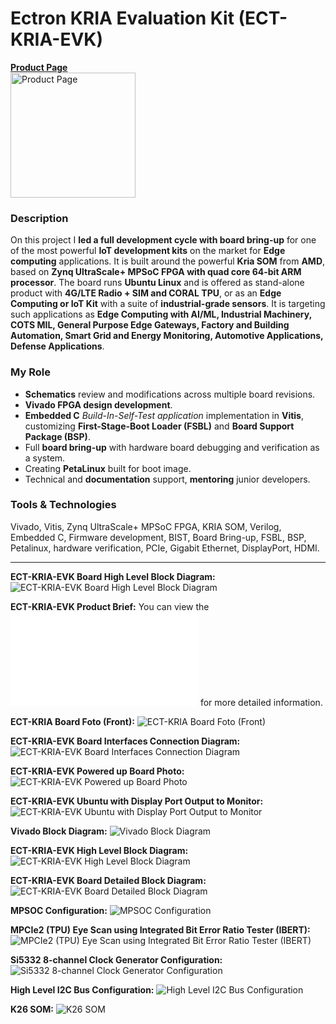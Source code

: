 # Ectron KRIA Evaluation Kit (ECT-KRIA-EVK)

<a href="https://ectron.com/product/ect-kria-evk" target="_blank">
  <b>Product Page</b><br>
  <img src="https://ectron.com/wp-content/uploads/2024/05/ECT-KRIA-EVK.png" alt="Product Page" width="200">
</a><br>

### Description
On this project I **led a full development cycle with board bring-up** for one of the most powerful **IoT development kits** on the market for **Edge computing** applications. It is built around the powerful **Kria SOM** from **AMD**, based on **Zynq UltraScale+ MPSoC FPGA with quad core 64-bit ARM processor**. The board runs **Ubuntu Linux** and is offered as stand-alone product with **4G/LTE Radio + SIM and CORAL TPU**, or as an **Edge Computing or IoT Kit** with a suite of **industrial-grade sensors**.
It is targeting such applications as **Edge Computing with AI/ML, Industrial Machinery, COTS MIL, General Purpose Edge Gateways, Factory and Building Automation, Smart Grid and Energy Monitoring, Automotive Applications, Defense Applications**.

### My Role
- **Schematics** review and modifications across multiple board revisions.
- **Vivado FPGA design development**.
- **Embedded C** *Build-In-Self-Test application* implementation in **Vitis**, customizing **First-Stage-Boot Loader (FSBL)** and **Board Support Package (BSP)**.
- Full **board bring-up** with hardware board debugging and verification as a system.
- Creating **PetaLinux** built for boot image.
- Technical and **documentation** support, **mentoring** junior developers.

### Tools & Technologies
Vivado, Vitis, Zynq UltraScale+ MPSoC FPGA, KRIA SOM, Verilog, Embedded C, Firmware development, BIST, Board Bring-up, FSBL, BSP, Petalinux, hardware verification, PCIe, Gigabit Ethernet, DisplayPort, HDMI.

<hr>

**EСT-KRIA-EVK Board High Level Block Diagram:**
<img alt="ECT-KRIA-EVK Board High Level Block Diagram" src="00ECT-KRIA-EVK Board High Level Block Diagram.jpg">

**EСT-KRIA-EVK Product Brief:**
You can view the ![product brief](01EСT-KRIA-EVK%20Product%20Brief.pdf) for more detailed information.

**ECT-KRIA Board Foto (Front):**
<img alt="ECT-KRIA Board Foto (Front)" src="02ECT-KRIA Board Foto (Front).jpg">

**ECT-KRIA-EVK Board Interfaces Connection Diagram:**
<img alt="ECT-KRIA-EVK Board Interfaces Connection Diagram" src="03ECT-KRIA-EVK Board Interfaces Connection Diagram.png">

**ECT-KRIA-EVK Powered up Board Photo:**
<img alt="ECT-KRIA-EVK Powered up Board Photo" src="04ECT-KRIA-EVK Powered up Board Photo.jpg">

**ECT-KRIA-EVK Ubuntu with Display Port Output to Monitor:**
<img alt="ECT-KRIA-EVK Ubuntu with Display Port Output to Monitor" src="05ECT-KRIA-EVK Ubuntu with Display Port Output to Monitor.jpg">

**Vivado Block Diagram:**
<img alt="Vivado Block Diagram" src="06Vivado Block Diagram.png">

**ECT-KRIA-EVK High Level Block Diagram:**
<img alt="ECT-KRIA-EVK High Level Block Diagram" src="07ECT-KRIA-EVK High Level Block Diagram.png">

**ECT-KRIA-EVK Board Detailed Block Diagram:**
<img alt="ECT-KRIA-EVK Board Detailed Block Diagram" src="08ECT-KRIA-EVK BoardDetailed Block Diagram.png">

**MPSOC Configuration:**
<img alt="MPSOC Configuration" src="09MPSOC Configuration.png">

**MPCIe2 (TPU) Eye Scan using Integrated Bit Error Ratio Tester (IBERT):**
<img alt="MPCIe2 (TPU) Eye Scan using Integrated Bit Error Ratio Tester (IBERT)" src="10MPCIe2 (TPU) Eye Scan using Integrated Bit Error Ratio Tester (IBERT).png">

**Si5332 8-channel Clock Generator Configuration:**
<img alt="Si5332 8-channel Clock Generator Configuration" src="11Si5332 8-channel Clock Generator Configuration.png">

**High Level I2C Bus Configuration:**
<img alt="High Level I2C Bus Configuration" src="12High Level I2C Bus Configuration.png">

**K26 SOM:**
<img alt="K26 SOM" src="13K26 SOM.jpg">